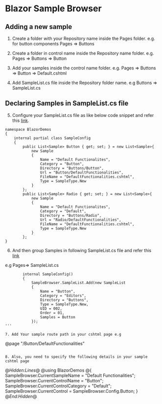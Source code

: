 # Blazor Sample Browser

## Adding a new sample

1.  Create a folder with your Repository name inside the Pages folder.
 e.g. for button components Pages => Buttons
2. Create a folder in control name inside the Repository name folder.
e.g. Pages => Buttons => Button

3. Add your samples inside the control name folder. e.g. Pages => Buttons => Button => Default.cshtml

4. Add SampleList.cs file inside the Repository folder name.
e.g Buttons => SampleList.cs

## Declaring Samples in SampleList.cs file

5. Configure your SampleList.cs file as like below code snippet and refer this [link](https://gitlab.syncfusion.com/essential-studio/ej2-blazor-samples/blob/development/ej2-blazor-samples/Pages/Buttons/SampleList.cs).

```
namespace BlazorDemos
{
    internal partial class SampleConfig
    {
        public List<Sample> Button { get; set; } = new List<Sample>{
            new Sample
            {
                Name = "Default Functionalites",
                Category = "Button",
                Directory = "Buttons/Button",
                Url = "Button/DefaultFunctionalities",
                FileName = "DefaultFunctionalities.cshtml",
                Type = SampleType.New
            }
        };
        public List<Sample> Radio { get; set; } = new List<Sample>{
            new Sample
            {
                Name = "Default Functionalites",
                Category = "Default",
                Directory = "Buttons/Radio",
                Url = "Radio/DefaultFunctionalities",
                FileName = "DefaultFunctionalities.cshtml",
                Type = SampleType.New
            }
        };
}
```

6. And then group Samples in following SampleList.cs file and refer this [link](https://gitlab.syncfusion.com/essential-studio/ej2-blazor-samples/blob/development/ej2-blazor-samples/Pages/SampleList.cs)

e.g Pages=> SampleList.cs

```
        internal SampleConfig()
        {
            SampleBrowser.SampleList.Add(new SampleList
            {
                Name = "Button",
                Category = "Editors",
                Directory = "Buttons",
                Type = SampleType.New,
                UID = 002,
                Order = 01,
                Samples = Button
            });
'''

7. Add Your sample route path in your cshtml page e.g 

```
@page "/Button/DefaultFunctionalities"

```

8. Also, you need to specify the following details in your sample cshtml page

```
@*Hidden:Lines*@
@using BlazorDemos
@{
    SampleBrowser.CurrentSampleName = "Default Functionalities";
    SampleBrowser.CurrentControlName = "Button";
    SampleBrowser.CurrentControlCategory = "Default";
    SampleBrowser.CurrentControl = SampleBrowser.Config.Button;
}
@*End:Hidden*@

```
